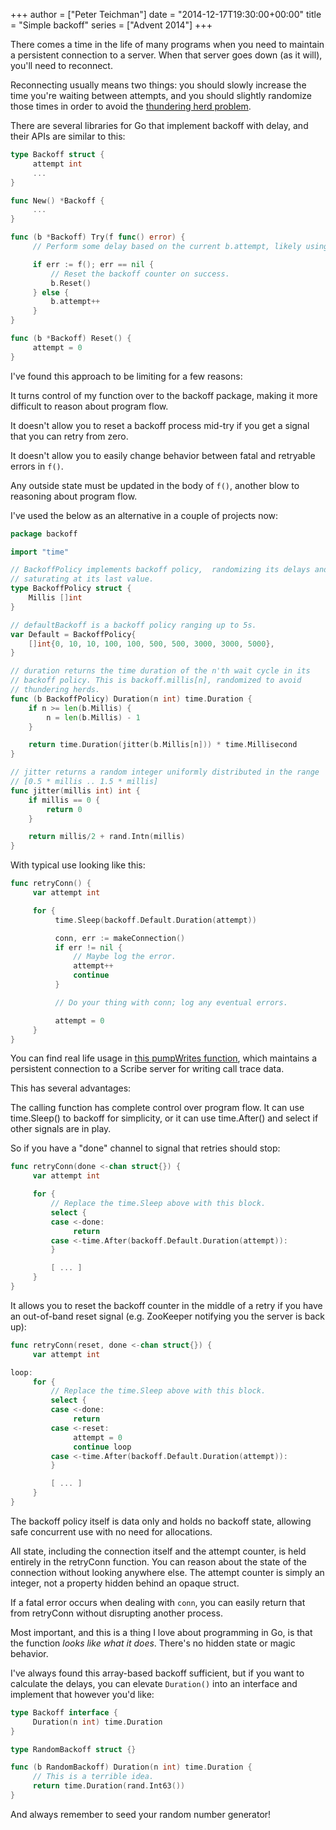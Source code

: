 +++
author = ["Peter Teichman"]
date = "2014-12-17T19:30:00+00:00"
title = "Simple backoff"
series = ["Advent 2014"]
+++

There comes a time in the life of many programs when you need to
maintain a persistent connection to a server. When that server goes
down (as it will), you'll need to reconnect.

Reconnecting usually means two things: you should slowly increase the
time you're waiting between attempts, and you should slightly
randomize those times in order to avoid the
[thundering herd problem](http://en.wikipedia.org/wiki/Thundering_herd_problem).

There are several libraries for Go that implement backoff with delay,
and their APIs are similar to this:

```go
type Backoff struct {
     attempt int
     ...
}

func New() *Backoff {
     ...
}

func (b *Backoff) Try(f func() error) {
     // Perform some delay based on the current b.attempt, likely using time.Sleep().

     if err := f(); err == nil {
         // Reset the backoff counter on success.
         b.Reset()
     } else {
         b.attempt++
     }
}

func (b *Backoff) Reset() {
     attempt = 0
}
```

I've found this approach to be limiting for a few reasons:

It turns control of my function over to the backoff package, making it
more difficult to reason about program flow.

It doesn't allow you to reset a backoff process mid-try if you get a
signal that you can retry from zero.

It doesn't allow you to easily change behavior between fatal and
retryable errors in `f()`.

Any outside state must be updated in the body of `f()`, another blow
to reasoning about program flow.

I've used the below as an alternative in a couple of projects now:

```go
package backoff

import "time"

// BackoffPolicy implements backoff policy,  randomizing its delays and
// saturating at its last value.
type BackoffPolicy struct {
	Millis []int
}

// defaultBackoff is a backoff policy ranging up to 5s.
var Default = BackoffPolicy{
	[]int{0, 10, 10, 100, 100, 500, 500, 3000, 3000, 5000},
}

// duration returns the time duration of the n'th wait cycle in its
// backoff policy. This is backoff.millis[n], randomized to avoid
// thundering herds.
func (b BackoffPolicy) Duration(n int) time.Duration {
	if n >= len(b.Millis) {
		n = len(b.Millis) - 1
	}

	return time.Duration(jitter(b.Millis[n])) * time.Millisecond
}

// jitter returns a random integer uniformly distributed in the range
// [0.5 * millis .. 1.5 * millis]
func jitter(millis int) int {
	if millis == 0 {
		return 0
	}

	return millis/2 + rand.Intn(millis)
}
```

With typical use looking like this:

```go
func retryConn() {
     var attempt int

     for {
          time.Sleep(backoff.Default.Duration(attempt))

          conn, err := makeConnection()
          if err != nil {
              // Maybe log the error.
              attempt++
              continue
          }

          // Do your thing with conn; log any eventual errors.

          attempt = 0
     }     
}
```

You can find real life usage in [this pumpWrites
function](https://github.com/spacemonkeygo/monitor/blob/c18860ccb55edc52e761551989e78a605ff58bb2/trace/scribe.go#L66),
which maintains a persistent connection to a Scribe server for writing
call trace data.

This has several advantages:

The calling function has complete control over program flow. It can
use time.Sleep() to backoff for simplicity, or it can use time.After()
and select if other signals are in play.

So if you have a "done" channel to signal that retries should stop:

```go
func retryConn(done <-chan struct{}) {
     var attempt int

     for {
         // Replace the time.Sleep above with this block.
         select {
         case <-done:
              return
         case <-time.After(backoff.Default.Duration(attempt)):
         }

         [ ... ]
     }
}

```

It allows you to reset the backoff counter in the middle of a retry if
you have an out-of-band reset signal (e.g. ZooKeeper notifying you the
server is back up):

```go
func retryConn(reset, done <-chan struct{}) {
     var attempt int

loop:
     for {
         // Replace the time.Sleep above with this block.
         select {
         case <-done:
              return
         case <-reset:
              attempt = 0
              continue loop         
         case <-time.After(backoff.Default.Duration(attempt)):
         }

         [ ... ]
     }
}
```

The backoff policy itself is data only and holds no backoff state,
allowing safe concurrent use with no need for allocations.

All state, including the connection itself and the attempt counter, is
held entirely in the retryConn function. You can reason about the
state of the connection without looking anywhere else. The attempt
counter is simply an integer, not a property hidden behind an opaque
struct.

If a fatal error occurs when dealing with `conn`, you can easily
return that from retryConn without disrupting another process.

Most important, and this is a thing I love about programming in Go, is
that the function *looks like what it does*. There's no hidden state
or magic behavior.

I've always found this array-based backoff sufficient, but if you want
to calculate the delays, you can elevate `Duration()` into an
interface and implement that however you'd like:

```go
type Backoff interface {
     Duration(n int) time.Duration
}

type RandomBackoff struct {}

func (b RandomBackoff) Duration(n int) time.Duration {
     // This is a terrible idea.
     return time.Duration(rand.Int63())
}
```

And always remember to seed your random number generator!

